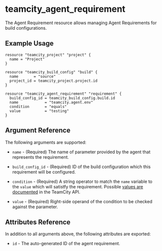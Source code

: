 # teamcity_agent_requirement

The Agent Requirement resource allows managing Agent Requirements for build configurations.

## Example Usage

```hcl
resource "teamcity_project" "project" {
  name = "Project"
}

resource "teamcity_build_config" "build" {
  name       = "source"
  project_id = teamcity_project.project.id
}

resource "teamcity_agent_requirement" "requirement" {
  build_config_id = teamcity_build_config.build.id
  name            = "teamcity.agent.env"
  condition       = "equals"
  value           = "testing"
}
```

## Argument Reference

The following arguments are supported:

* `name` - (Required) The name of parameter provided by the agent that represents the requirement.

* `build_config_id` - (Required) ID of the build configuration which this requirement will be configured.

* `condition` - (Required) A string operator to match the `name` variable to the `value` which will satistfy the requirement. Possible [values are documented](https://godoc.org/github.com/64mb/go-teamcity/pkg/teamcity#pkg-variables) in the TeamCity API.

* `value` - (Required) Right-side operand of the condition to be checked against the parameter.

## Attributes Reference

In addition to all arguments above, the following attributes are exported:

* `id` - The auto-generated ID of the agent requirement.
